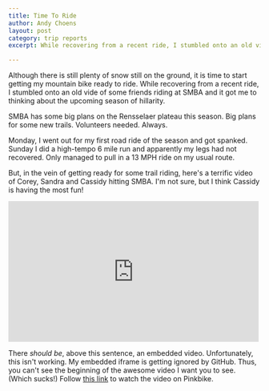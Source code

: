 ```yaml
---
title: Time To Ride
author: Andy Choens
layout: post
category: trip reports
excerpt: While recovering from a recent ride, I stumbled onto an old video of some friends riding at SMBA and it got me to thinking about the upcoming season of MTB hillarity.

---
```


Although there is still plenty of snow still on the ground, it is time
to start getting my mountain bike ready to ride. While recovering from
a recent ride, I stumbled onto an old vide of some friends riding at
SMBA and it got me to thinking about the upcoming season of hillarity.

SMBA has some big plans on the Rensselaer plateau this season. Big
plans for some new trails. Volunteers needed. Always.

Monday, I went out for my first road ride of the season and got
spanked. Sunday I did a high-tempo 6 mile run and apparently my legs
had not recovered. Only managed to pull in a 13 MPH ride on my usual
route.

But, in the vein of getting ready for some trail riding, here's a
terrific video of Corey, Sandra and Cassidy hitting SMBA. I'm not
sure, but I think Cassidy is having the most fun!
    
<iframe width="500" height="281" src="http://www.pinkbike.com/v/embed/383532/?colors=c80000" allowfullscreen frameborder="0"></iframe>

There _should be_, above this sentence, an embedded
video. Unfortunately, this isn't working. My embedded iframe is
getting ignored by GitHub. Thus, you can't see the beginning of the
awesome video I want you to see. (Which sucks!) Follow <a href="http://www.pinkbike.com/video/383532/">this link</a> to
watch the video on Pinkbike.
